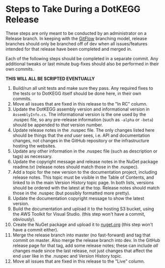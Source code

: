 # Steps to Take During a DotKEGG Release

These steps are only meant to be conducted by an administrator on a Release branch. 
In keeping with the [GitFlow](http://nvie.com/posts/a-successful-git-branching-model/) branching model, release branches 
should only be branched off of dev when all issues/features intended for that release have been completed and merged in. 

Each of the following steps should be completed in a separate commit.  Any additional tweaks or last minute bug-fixes should 
also be performed in their own commits.

**THIS WILL ALL BE SCRIPTED EVENTUALLY**

1. Build/run all unit tests and make sure they pass.  Any required fixes to the tests or to DotKEGG itself should be done here, 
in their own commits.
2. Move all issues that are fixed in this release to the "In RC" column.
3. Update the DotKEGG assembly version and informational version in `AssemblyInfo.cs`.  The informational version is the one used 
by the .nuspec file, so any pre-release information (such as `-alpha` or `-beta`) should be appended to _that_ version number.
4. Update release notes in the .nuspec file.  The only changes listed here should be things that the _end user_ sees, i.e. API and documentation changes, not changes in the GitHub repository or the infrastructure hosting the websites.
5. Update any other information in the .nuspec file (such as description or tags) as necessary.
6. Update the copyright message and release notes in the NuGet package readme.txt (release notes should match those in the .nuspec).
7. Add a topic for the new version to the documentation project, including release notes.  This topic must be visible in the 
Table of Contents, and linked to in the main Version History topic page.  In both lists, versions should be ordered with the latest 
at the top.  Release notes should match those in the .nuspec (but possibly formatted more pretty).
8. Update the documentation copyright message to show the latest version.
9. Build the documentation and upload it to the hosting S3 bucket, using the AWS Toolkit for Visual Studio. 
(this step won't have a commit, obviously).
10. Create the NuGet package and upload it to [nuget.org](https://www.nuget.org/packages/manage/upload) 
(this step won't have a commit either).
11. Merge the release branch into master (no fast-forward) and tag that commit on master.  Also merge the release branch into dev.  In the GitHub release page for that tag, add some release notes; these can include _all_ changes made since the last release, not just changes that affect the end user like in the .nuspec and Version History topic.
12. Move all issues that are fixed in this release to the "Live" column.
